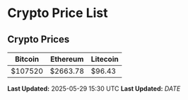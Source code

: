 # Crypto Price List

## Crypto Prices
| Bitcoin | Ethereum | Litecoin |
| ------- | -------- | -------- |
| $107520 | $2663.78 | $96.43 |
**Last Updated:** 2025-05-29 15:30 UTC
**Last Updated:** $DATE$
